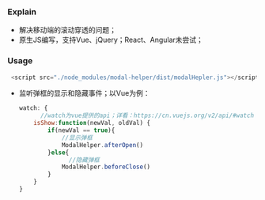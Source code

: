 ### Explain

- 解决移动端的滚动穿透的问题；
- 原生JS编写，支持Vue、jQuery；React、Angular未尝试；

### Usage

 ```javascript
  <script src="./node_modules/modal-helper/dist/modalHepler.js"></script>
 ```

- 监听弹框的显示和隐藏事件；以Vue为例：

  ```javascript
  watch: {
    	//watch为vue提供的api；详看：https://cn.vuejs.org/v2/api/#watch
      isShow:function(newVal, oldVal) {
          if(newVal == true){
              //显示弹框
              ModalHelper.afterOpen()
          }else{
            	//隐藏弹框
              ModalHelper.beforeClose()
          }
      }
  }
  ```

